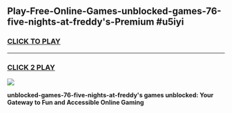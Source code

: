 
## Play-Free-Online-Games-unblocked-games-76-five-nights-at-freddy's-Premium #u5iyi
<h3>
<a href="https://premium.freeplayer.one?title=unblocked-games-76-five-nights-at-freddy's&ref=8M">CLICK TO PLAY</a></h3>
<hr>

<h3>
<a href="https://premium.freeplayer.one?title=unblocked-games-76-five-nights-at-freddy's&ref=8M">CLICK 2 PLAY</a>
  
</h3>

<a href="https://premium.freeplayer.one?title=unblocked-games-76-five-nights-at-freddy's&ref=8M"><img src="https://clearcache.store/games.png"></a>


**unblocked-games-76-five-nights-at-freddy's games unblocked: Your Gateway to Fun and Accessible Online Gaming**
